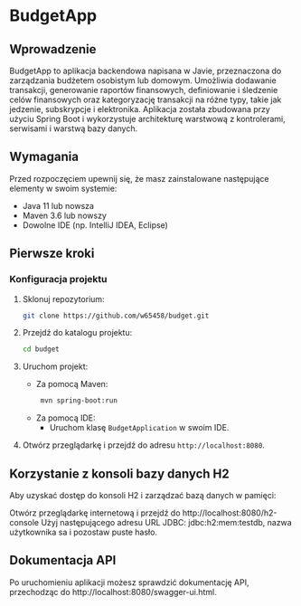 # BudgetApp

## Wprowadzenie
BudgetApp to aplikacja backendowa napisana w Javie, przeznaczona do zarządzania budżetem osobistym lub domowym. Umożliwia dodawanie transakcji, generowanie raportów finansowych, definiowanie i śledzenie celów finansowych oraz kategoryzację transakcji na różne typy, takie jak jedzenie, subskrypcje i elektronika. Aplikacja została zbudowana przy użyciu Spring Boot i wykorzystuje architekturę warstwową z kontrolerami, serwisami i warstwą bazy danych.

## Wymagania
Przed rozpoczęciem upewnij się, że masz zainstalowane następujące elementy w swoim systemie:
- Java 11 lub nowsza
- Maven 3.6 lub nowszy
- Dowolne IDE (np. IntelliJ IDEA, Eclipse)

## Pierwsze kroki

### Konfiguracja projektu
1. Sklonuj repozytorium:
   ```bash
   git clone https://github.com/w65458/budget.git
2. Przejdź do katalogu projektu:
   ```bash
   cd budget
3. Uruchom projekt:
   * Za pomocą Maven:
      ```bash
       mvn spring-boot:run
   * Za pomocą IDE:
     - Uruchom klasę `BudgetApplication` w swoim IDE.
     

4. Otwórz przeglądarkę i przejdź do adresu `http://localhost:8080`.

## Korzystanie z konsoli bazy danych H2
Aby uzyskać dostęp do konsoli H2 i zarządzać bazą danych w pamięci:

Otwórz przeglądarkę internetową i przejdź do http://localhost:8080/h2-console
Użyj następującego adresu URL JDBC: jdbc:h2:mem:testdb, nazwa użytkownika sa i pozostaw puste hasło.

## Dokumentacja API
Po uruchomieniu aplikacji możesz sprawdzić dokumentację API, przechodząc do http://localhost:8080/swagger-ui.html.
